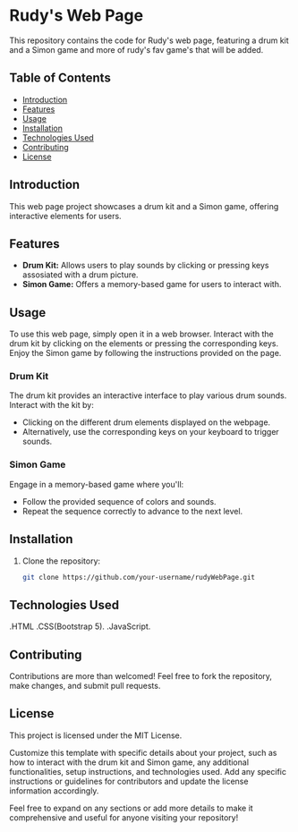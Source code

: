 # Rudy's Web Page

This repository contains the code for Rudy's web page, featuring a drum kit and a Simon game and more of rudy's fav game's that will be added.

## Table of Contents

- [Introduction](#introduction)
- [Features](#features)
- [Usage](#usage)
- [Installation](#installation)
- [Technologies Used](#technologies-used)
- [Contributing](#contributing)
- [License](#license)

## Introduction

This web page project showcases a drum kit and a Simon game, offering interactive elements for users.

## Features

- **Drum Kit:** Allows users to play sounds by clicking or pressing keys assosiated with a drum picture.
- **Simon Game:** Offers a memory-based game for users to interact with.

## Usage

To use this web page, simply open it in a web browser. Interact with the drum kit by clicking on the elements or pressing the corresponding keys. Enjoy the Simon game by following the instructions provided on the page.
### Drum Kit

The drum kit provides an interactive interface to play various drum sounds. Interact with the kit by:
- Clicking on the different drum elements displayed on the webpage.
- Alternatively, use the corresponding keys on your keyboard to trigger sounds.

### Simon Game

Engage in a memory-based game where you'll:
- Follow the provided sequence of colors and sounds.
- Repeat the sequence correctly to advance to the next level.

## Installation

1. Clone the repository:

   ```bash
   git clone https://github.com/your-username/rudyWebPage.git
   
## Technologies Used
.HTML
.CSS(Bootstrap 5).
.JavaScript.

## Contributing
Contributions are more than welcomed! Feel free to fork the repository, make changes, and submit pull requests.

## License 
This project is licensed under the MIT License.

Customize this template with specific details about your project, such as how to interact with the drum kit and Simon game, any additional functionalities, setup instructions, and technologies used. Add any specific instructions or guidelines for contributors and update the license information accordingly.

Feel free to expand on any sections or add more details to make it comprehensive and useful for anyone visiting your repository!

